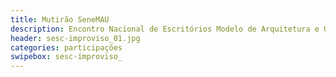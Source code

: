 ```yaml
---
title: Mutirão SeneMAU
description: Encontro Nacional de Escritórios Modelo de Arquitetura e Urbanismo
header: sesc-improviso_01.jpg
categories: participações
swipebox: sesc-improviso_
---
```

